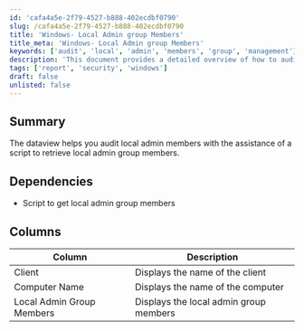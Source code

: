 ```yaml
---
id: 'cafa4a5e-2f79-4527-b888-402ecdbf0790'
slug: /cafa4a5e-2f79-4527-b888-402ecdbf0790
title: 'Windows- Local Admin group Members'
title_meta: 'Windows- Local Admin group Members'
keywords: ['audit', 'local', 'admin', 'members', 'group', 'management']
description: 'This document provides a detailed overview of how to audit local admin group members using a script. It includes dependencies, a summary of the functionality, and a description of the columns used in the dataview for effective local group management.'
tags: ['report', 'security', 'windows']
draft: false
unlisted: false
---
```


## Summary

The dataview helps you audit local admin members with the assistance of a script to retrieve local admin group members.

## Dependencies

- Script to get local admin group members

## Columns

| Column                     | Description                               |
|----------------------------|-------------------------------------------|
| Client                     | Displays the name of the client           |
| Computer Name              | Displays the name of the computer         |
| Local Admin Group Members   | Displays the local admin group members     |
